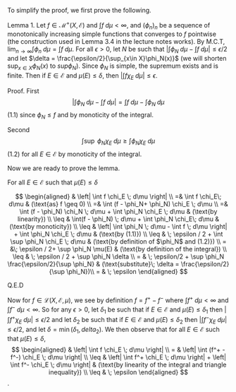 To simplify the proof, we first prove the following.

Lemma 1. Let $f \in \mathcal{M}^+(X, \mathcal{E})$ and $\int f\; d\mu < \infty$, and $(\phi_n)_n$ be a sequence of monotonically increasing simple functions that converges to $f$ pointwise (the construction used in Lemma 3.4 in the lecture notes works). By M.C.T, $\lim_{n \rightarrow \infty} \int \phi_n \; d\mu = \int f \; d\mu$. For all $\epsilon > 0$, let $N$ be such that $|\int \phi_N \; d\mu - \int f \; d\mu| \leq \epsilon / 2$ and let $\delta = \frac{\epsilon/2}{\sup_{x\in X}\phi_N(x)}$ (we will shorten $\sup_{x\in X}\phi_N(x)$ to $sup \phi_N$). Since $\phi_N$ is simple, the supremum exists and is finite. Then if $E \in \mathcal{E}$ and $\mu(E) \leq \delta$, then $|\int f \chi_E \; d\mu| \leq \epsilon$.

Proof. First $$\left| \int \phi_N \; d\mu - \int f \; d\mu \right| = \int f \; d\mu - \int \phi_N \; d\mu$$ (1.1) since $\phi_N \leq f$ and by monoticity of the integral. 

Second $$\int \sup \; \phi_N \chi_E \; d\mu \geq \int \phi_N \chi_E \; d\mu$$ (1.2) for all $E\in\mathcal{E}$ by monoticity of the integral.

Now we are ready to prove the lemma. 

For all $E \in \mathcal{E}$ such that $\mu(E) \leq \delta$

$$
\begin{aligned}
& \left| \int f \chi_E \; d\mu \right| \\
=& \int f \chi_E\; d\mu & (\text{as} f \geq 0) \\
=& \int (f - \phi_N+ \phi_N) \chi_E \; d\mu \\
=& \int (f - \phi_N) \chi_N \; d\mu + \int \phi_N \chi_E \; d\mu & (\text{by linearity}) \\
\leq & \int(f - \phi_N) \; d\mu + \int \phi_N \chi_E\; d\mu & (\text{by monoticity}) \\
\leq & \left| \int \phi_N \; d\mu - \int f \; d\mu \right| + \int \phi_N \chi_E \; d\mu & (\text{by (1.1)}) \\
\leq & \; \epsilon / 2 + \int \sup \phi_N \chi_E \; d\mu & (\text{by definition of $\phi_N$ and (1.2)}) \\ 
= &\; \epsilon / 2+ \sup \phi_N \mu(E) & (\text{by definition of the integral}) \\
\leq & \; \epsilon / 2 + \sup \phi_N \delta \\
= & \; \epsilon/2 + \sup \phi_N \frac{\epsilon/2}{\sup \phi_N} & (\text{substitute}\; \delta = \frac{\epsilon/2}{\sup \phi_N})\\
= & \; \epsilon
\end{aligned}
$$

Q.E.D

Now for $f \in \mathcal{L}(X, \mathcal{E}, \mu)$, we see by definition $f = f^+ - f^-$ where $\int f^+ \; d\mu < \infty$ and $\int f^- \; d\mu < \infty$. So for any $\epsilon > 0$, let $\delta_1$ be such that if $E \in \mathcal{E}$ and $\mu(E) \leq \delta_1$ then $\left| \int f^+ \chi_E \; d\mu \right| \leq \epsilon / 2$ and let $\delta_2$ be such that if $E \in \mathcal{E}$ and $\mu(E) \leq \delta_2$ then $\left| \int f^- \chi_E \; d\mu \right| \leq \epsilon/2$, and let $\delta = \min(\delta_1, delta_2)$. We then observe that for all $E \in \mathcal{E}$ such that $\mu(E) \leq \delta$, 
$$
\begin{aligned}
& \left| \int f \chi_E \; d\mu \right| \\
= & \left| \int (f^+ - f^-) \chi_E \; d\mu \right| \\
\leq & \left| \int f^+ \chi_E \; d\mu \right| + \left| \int f^- \chi_E \; d\mu \right| & (\text{by linearity of the integral and triangle inequality}) \\
\leq & \; \epsilon
\end{aligned}
$$.
